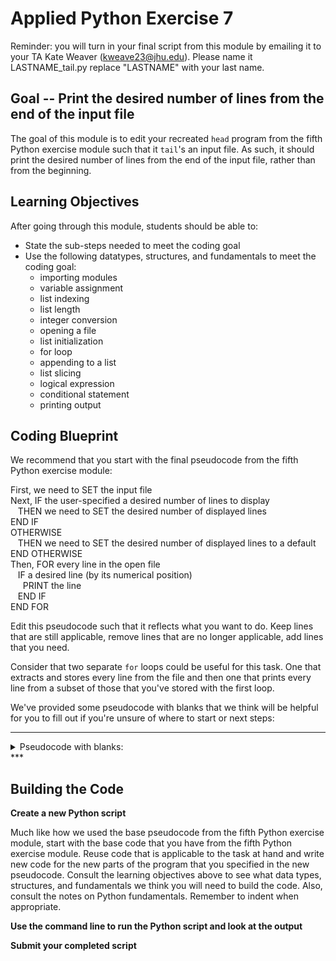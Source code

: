 

# Applied Python Exercise 7

Reminder: you will turn in your final script from this module by emailing it to your TA Kate Weaver (kweave23@jhu.edu). Please name it LASTNAME_tail.py replace "LASTNAME" with your last name.

## Goal -- Print the desired number of lines from the end of the input file

The goal of this module is to edit your recreated `head` program from the fifth Python exercise module such that it `tail`'s an input file. As such, it should print the desired number of lines from the end of the input file, rather than from the beginning. 

## Learning Objectives

After going through this module, students should be able to:

* State the sub-steps needed to meet the coding goal
* Use the following datatypes, structures, and fundamentals to meet the coding goal:
  * importing modules
  * variable assignment
  * list indexing
  * list length
  * integer conversion
  * opening a file
  * list initialization
  * for loop
  * appending to a list
  * list slicing
  * logical expression
  * conditional statement
  * printing output
  
## Coding Blueprint

We recommend that you start with the final pseudocode from the fifth Python exercise module: 

First, we need to SET the input file <br />
Next, IF the user-specified a desired number of lines to display <br />
&nbsp;&nbsp;  THEN we need to SET the desired number of displayed lines <br />
END IF <br />
OTHERWISE <br />
&nbsp;&nbsp;  THEN we need to SET the desired number of displayed lines to a default <br />
END OTHERWISE <br />
Then, FOR every line in the open file <br />
&nbsp;&nbsp;  IF a desired line (by its numerical position) <br />
&nbsp;&nbsp;&nbsp;&nbsp;    PRINT the line <br />
&nbsp;&nbsp;  END IF <br />
END FOR <br />

Edit this pseudocode such that it reflects what you want to do. Keep lines that are still applicable, remove lines that are no longer applicable, add lines that you need.

Consider that two separate `for` loops could be useful for this task. One that extracts and stores every line from the file and then one that prints every line from a subset of those that you've stored with the first loop.

We've provided some pseudocode with blanks that we think will be helpful for you to fill out if you're unsure of where to start or next steps:

***
<details><summary> Pseudocode with blanks: </summary>

First, we need to SET the input file <br />
Next, IF the user-specified a desired number of lines to display <br />
&nbsp;&nbsp;  THEN we need to SET the desired number of displayed lines <br />
END IF <br />
OTHERWISE  <br />
&nbsp;&nbsp;  THEN we need to SET the desired number of displayed lines to a default <br />
END OTHERWISE <br />
___ a storage list for lines in the file <br />
Then, FOR every line in the open file <br />
&nbsp;&nbsp;  ~~IF a desired line (by its numerical position)~~ <br />
&nbsp;&nbsp;&nbsp;&nbsp;    ~~PRINT the line~~ <br />
&nbsp;&nbsp;  ~~END IF~~ <br />
&nbsp;&nbsp;  ___ the line to the storage list <br />
END FOR <br />

___ a subset of the storage list to be the last ____ items in the storage list <br />
___ every line in the subset <br />
&nbsp;&nbsp;  _____ the line <br />
END FOR <br />

</details>
***

## Building the Code

**Create a new Python script**

Much like how we used the base pseudocode from the fifth Python exercise module, start with the base code that you have from the fifth Python exercise module. Reuse code that is applicable to the task at hand and write new code for the new parts of the program that you specified in the new pseudocode. Consult the learning objectives above to see what data types, structures, and fundamentals we think you will need to build the code. Also, consult the notes on Python fundamentals. Remember to indent when appropriate.

**Use the command line to run the Python script and look at the output**

**Submit your completed script**

<!--
## Completed Intended Goal Code


```python
#USAGE: LASTNAME_tail.py input_filename [desired_number_of_lines]
import sys
filename = sys.argv[1]
if len(sys.argv) > 2:
  n_lines = int(sys.argv[2])
else:
  n_lines = 10
line_list = []
for line in open(filename):
  line_list.append(line)

last_n_lines = line_list[len(line_list)-n_lines:]
for line in last_n_lines:
    print(line.strip('\r\n'))
```
-->
